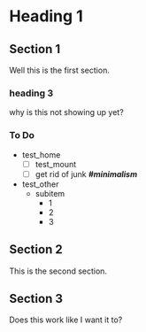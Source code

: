 # Heading  1

## Section 1

Well this is the first section.

### heading 3

why is this not showing up yet?

### To Do

- test_home
  - [ ] test_mount
  - [ ] get rid of junk ***#minimalism***
- test_other
  - subitem
    - 1
    - 2
    - 3

## Section 2

This is the second section.

## Section 3

Does this work like I want it to?
